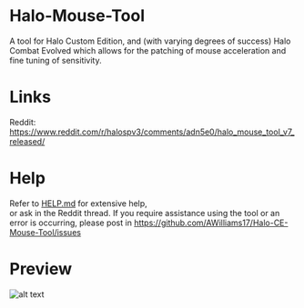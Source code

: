 # Halo-Mouse-Tool
A tool for Halo Custom Edition, and (with varying degrees of success) Halo Combat Evolved which allows for the patching of mouse acceleration and fine tuning of sensitivity.
  
# Links
Reddit: https://www.reddit.com/r/halospv3/comments/adn5e0/halo_mouse_tool_v7_released/

# Help
Refer to [HELP.md](https://github.com/AWilliams17/Halo-CE-Mouse-Tool/blob/master/HELP.md) for extensive help,  
or ask in the Reddit thread. If you require assistance using the tool or an error is occurring, please post in https://github.com/AWilliams17/Halo-CE-Mouse-Tool/issues

# Preview
![alt text](https://i.imgur.com/RLERuJx.png)
